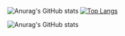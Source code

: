 ![Anurag's GitHub stats](https://github-readme-stats.vercel.app/api?username=Cristopher8049&show_icons=true&theme=github_dark)
[![Top Langs](https://github-readme-stats.vercel.app/api/top-langs/?username=Cristopher8049&layout=donut&theme=github_dark)](https://github.com/anuraghazra/github-readme-stats)

![Anurag's GitHub stats](https://github-profile-summary-cards.vercel.app/api/cards/profile-details?username=Cristopher8049&theme=github_dark&title_color=2f80ed)
